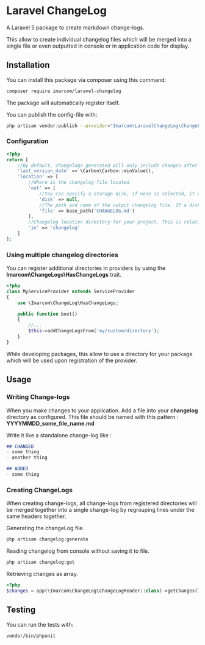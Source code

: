 # Laravel ChangeLog
A Laravel 5 package to create markdown change-logs.

This allow to create individual changelog files which will be merged into a single file or even outputted in console or in application code for display.

## Installation

You can install this package via composer using this command:

```bash
composer require imarcom/laravel-changelog
```

The package will automatically register itself.

You can publish the config-file with:

```bash
php artisan vendor:publish --provider="Imarcom\LaravelChangeLog\ChangeLogServiceProvider"
```

### Configuration

```php
<?php
return [
    //By default, changelogs generated will only include changes after this date.
    'last_version_date' => \Carbon\Carbon::minValue(), 
    'location' => [
        //Where is the changelog file located
        'out' => [
            //You can specify a storage disk, if none is selected, it will but put locally at the set path.
            'disk' => null,
            //The path and name of the output changelog file. If a disk is selected, this will be retrived on the disk.
            'file' => base_path('CHANGELOG.md')
        ],
        //Changelog location directory for your project. This is relative to the project's base path.
        'in' => 'changelog'
    ]
];
```

### Using multiple changelog directories
You can register additional directories in providers by using the **Imarcom\ChangeLogs\HasChangeLogs** trait.
```php
<?php
class MyServiceProvider extends ServiceProvider
{
    use \Imarcom\ChangeLog\HasChangeLogs;

    public function boot()
    {
        //...
        $this->addChangeLogsFrom('my/custom/directory');
    }
}
```
While developing packages, this allow to use a directory for your package which will be used upon registration of the provider.


## Usage
### Writing Change-logs
When you make changes to your application. Add a file into your **changelog** directory as configured. This file should be named with this pattern : **YYYYMMDD_some_file_name.md**

Write it like a standalone change-log like :

```markdown
## CHANGED
- some thing
- another thing

## ADDED
- some thing
```

### Creating ChangeLogs
When creating change-logs, all change-logs from registered directories will be merged together into a single change-log by regrouping lines under the same headers together.

Generating the changeLog file.

```bash
php artisan changelog:generate
```

Reading changelog from console without saving it to file.

```bash
php artisan changelog:get
```

Retrieving changes as array.

```php
<?php
$changes = app(\Imarcom\ChangeLog\ChangeLogReader::class)->getChanges();
```

## Testing

You can run the tests with:

```bash
vendor/bin/phpunit
```
